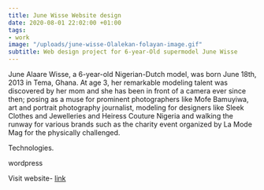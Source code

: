 ```yaml
---
title: June Wisse Website design
date: 2020-08-01 22:02:00 +01:00
tags:
- work
image: "/uploads/june-wisse-Olalekan-folayan-image.gif"
subtitle: Web design project for 6-year-Old supermodel June Wisse
---
```


June Alaare Wisse, a 6-year-old Nigerian-Dutch model, was born June 18th, 2013 in Tema, Ghana. At age 3, her remarkable modeling talent was discovered by her mom and she has been in front of a camera ever since then; posing as a muse for prominent photographers like Mofe Bamuyiwa, art and portrait photography journalist, modeling for designers like Sleek Clothes and Jewelleries and Heiress Couture Nigeria and walking the runway for various brands such as the charity event organized by La Mode Mag for the physically challenged.

Technologies.
<p>wordpress</p>


Visit website- [link](https://www.junewisse.com/)